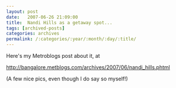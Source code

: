```yaml
---
layout: post
date:	2007-06-26 21:09:00
title:  Nandi Hills as a getaway spot...
tags: [archived-posts]
categories: archives
permalink: /:categories/:year/:month/:day/:title/
---
```

Here's my Metroblogs post about it, at

http://bangalore.metblogs.com/archives/2007/06/nandi_hills.phtml

(A few nice pics, even though I do say so myself!)
